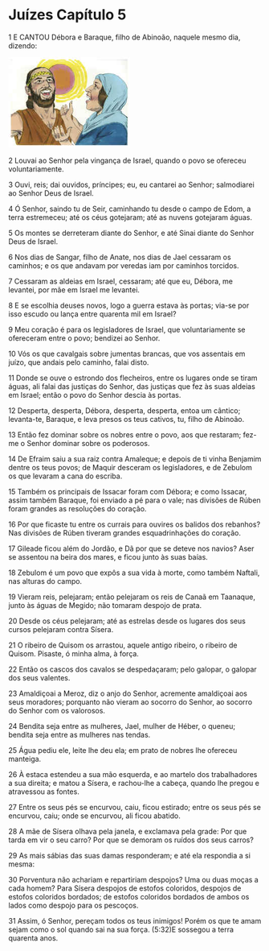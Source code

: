 # Juízes Capítulo 5

1	E CANTOU Débora e Baraque, filho de Abinoão, naquele mesmo dia, dizendo:

![](.img/07_Ju_05_01_RG.jpg)

2	Louvai ao Senhor pela vingança de Israel, quando o povo se ofereceu voluntariamente.

3	Ouvi, reis; dai ouvidos, príncipes; eu, eu cantarei ao Senhor; salmodiarei ao Senhor Deus de Israel.

4	Ó Senhor, saindo tu de Seir, caminhando tu desde o campo de Edom, a terra estremeceu; até os céus gotejaram; até as nuvens gotejaram águas.

5	Os montes se derreteram diante do Senhor, e até Sinai diante do Senhor Deus de Israel.

6	Nos dias de Sangar, filho de Anate, nos dias de Jael cessaram os caminhos; e os que andavam por veredas iam por caminhos torcidos.

7	Cessaram as aldeias em Israel, cessaram; até que eu, Débora, me levantei, por mãe em Israel me levantei.

8	E se escolhia deuses novos, logo a guerra estava às portas; via-se por isso escudo ou lança entre quarenta mil em Israel?

9	Meu coração é para os legisladores de Israel, que voluntariamente se ofereceram entre o povo; bendizei ao Senhor.

10	Vós os que cavalgais sobre jumentas brancas, que vos assentais em juízo, que andais pelo caminho, falai disto.

11	Donde se ouve o estrondo dos flecheiros, entre os lugares onde se tiram águas, ali falai das justiças do Senhor, das justiças que fez às suas aldeias em Israel; então o povo do Senhor descia às portas.

12	Desperta, desperta, Débora, desperta, desperta, entoa um cântico; levanta-te, Baraque, e leva presos os teus cativos, tu, filho de Abinoão.

13	Então fez dominar sobre os nobres entre o povo, aos que restaram; fez-me o Senhor dominar sobre os poderosos.

14	De Efraim saiu a sua raiz contra Amaleque; e depois de ti vinha Benjamim dentre os teus povos; de Maquir desceram os legisladores, e de Zebulom os que levaram a cana do escriba.

15	Também os principais de Issacar foram com Débora; e como Issacar, assim também Baraque, foi enviado a pé para o vale; nas divisões de Rúben foram grandes as resoluções do coração.

16	Por que ficaste tu entre os currais para ouvires os balidos dos rebanhos? Nas divisões de Rúben tiveram grandes esquadrinhações do coração.

17	Gileade ficou além do Jordão, e Dã por que se deteve nos navios? Aser se assentou na beira dos mares, e ficou junto às suas baías.

18	Zebulom é um povo que expôs a sua vida à morte, como também Naftali, nas alturas do campo.

19	Vieram reis, pelejaram; então pelejaram os reis de Canaã em Taanaque, junto às águas de Megido; não tomaram despojo de prata.

20	Desde os céus pelejaram; até as estrelas desde os lugares dos seus cursos pelejaram contra Sísera.

21	O ribeiro de Quisom os arrastou, aquele antigo ribeiro, o ribeiro de Quisom. Pisaste, ó minha alma, à força.

22	Então os cascos dos cavalos se despedaçaram; pelo galopar, o galopar dos seus valentes.

23	Amaldiçoai a Meroz, diz o anjo do Senhor, acremente amaldiçoai aos seus moradores; porquanto não vieram ao socorro do Senhor, ao socorro do Senhor com os valorosos.

24	Bendita seja entre as mulheres, Jael, mulher de Héber, o queneu; bendita seja entre as mulheres nas tendas.

25	Água pediu ele, leite lhe deu ela; em prato de nobres lhe ofereceu manteiga.

26	À estaca estendeu a sua mão esquerda, e ao martelo dos trabalhadores a sua direita; e matou a Sísera, e rachou-lhe a cabeça, quando lhe pregou e atravessou as fontes.

27	Entre os seus pés se encurvou, caiu, ficou estirado; entre os seus pés se encurvou, caiu; onde se encurvou, ali ficou abatido.

28	A mãe de Sísera olhava pela janela, e exclamava pela grade: Por que tarda em vir o seu carro? Por que se demoram os ruídos dos seus carros?

29	As mais sábias das suas damas responderam; e até ela respondia a si mesma:

30	Porventura não achariam e repartiriam despojos? Uma ou duas moças a cada homem? Para Sísera despojos de estofos coloridos, despojos de estofos coloridos bordados; de estofos coloridos bordados de ambos os lados como despojo para os pescoços.

31	Assim, ó Senhor, pereçam todos os teus inimigos! Porém os que te amam sejam como o sol quando sai na sua força. (5:32)E sossegou a terra quarenta anos.

